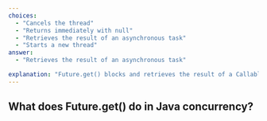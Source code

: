 ```yaml
---
choices:
  - "Cancels the thread"
  - "Returns immediately with null"
  - "Retrieves the result of an asynchronous task"
  - "Starts a new thread"
answer:
  - "Retrieves the result of an asynchronous task"

explanation: "Future.get() blocks and retrieves the result of a Callable task."
---
```


## What does Future.get() do in Java concurrency?
